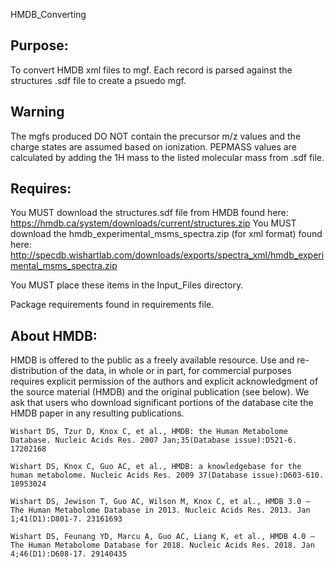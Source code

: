 HMDB_Converting

## Purpose: 
To convert HMDB xml files to mgf. Each record is parsed against the structures .sdf file to create a psuedo mgf. 

## Warning
The mgfs produced DO NOT contain the precursor m/z values and the charge states are assumed based on ionization. PEPMASS values are calculated by adding the 1H mass to the listed molecular mass from .sdf file. 

## Requires: 
You MUST download the structures.sdf file from HMDB found here: https://hmdb.ca/system/downloads/current/structures.zip
You MUST download the hmdb_experimental_msms_spectra.zip (for xml format) found here: http://specdb.wishartlab.com/downloads/exports/spectra_xml/hmdb_experimental_msms_spectra.zip

You MUST place these items in the Input_Files directory. 

Package requirements found in requirements file. 

## About HMDB: 

HMDB is offered to the public as a freely available resource. Use and re-distribution of the data, in whole or in part, for commercial purposes requires explicit permission of the authors and explicit acknowledgment of the source material (HMDB) and the original publication (see below). We ask that users who download significant portions of the database cite the HMDB paper in any resulting publications.

    Wishart DS, Tzur D, Knox C, et al., HMDB: the Human Metabolome Database. Nucleic Acids Res. 2007 Jan;35(Database issue):D521-6. 17202168

    Wishart DS, Knox C, Guo AC, et al., HMDB: a knowledgebase for the human metabolome. Nucleic Acids Res. 2009 37(Database issue):D603-610. 18953024

    Wishart DS, Jewison T, Guo AC, Wilson M, Knox C, et al., HMDB 3.0 — The Human Metabolome Database in 2013. Nucleic Acids Res. 2013. Jan 1;41(D1):D801-7. 23161693

    Wishart DS, Feunang YD, Marcu A, Guo AC, Liang K, et al., HMDB 4.0 — The Human Metabolome Database for 2018. Nucleic Acids Res. 2018. Jan 4;46(D1):D608-17. 29140435 